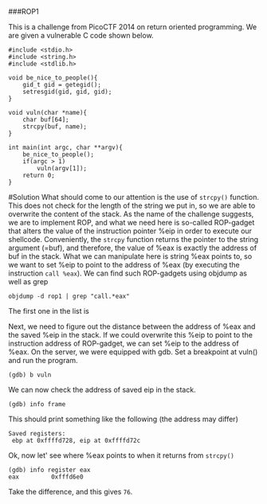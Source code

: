 ###ROP1

This is a challenge from PicoCTF 2014 on return oriented programming. We are given a vulnerable C code shown below.

```
#include <stdio.h>
#include <string.h>
#include <stdlib.h>

void be_nice_to_people(){
    gid_t gid = getegid();
    setresgid(gid, gid, gid);
}

void vuln(char *name){
    char buf[64];
    strcpy(buf, name);
}

int main(int argc, char **argv){
    be_nice_to_people();
    if(argc > 1)
        vuln(argv[1]);
    return 0;
}
```

#Solution
What should come to our attention is the use of ```strcpy()``` function. This does not check for the length of the string we put in, so we are able to overwrite the content of the stack.
As the name of the challenge suggests, we are to implement ROP, and what we need here is so-called ROP-gadget that alters the value of the instruction pointer %eip 
in order to execute our shellcode.
Conveniently, the ```strcpy``` function returns the pointer to the string argument (=buf), and therefore, the value of %eax is exactly the address of buf in the stack.
What we can manipulate here is string %eax points to, so we want to set %eip to point to the address of %eax (by executing the instruction ```call %eax```). We can find such ROP-gadgets using objdump as well as grep
```
objdump -d rop1 | grep "call.*eax"
```
The first one in the list is 


Next, we need to figure out the distance between the address of %eax and the saved %eip in the stack. If we could overwrite this %eip to point to the instruction address of ROP-gadget,
we can set %eip to the address of %eax. On the server, we were equipped with gdb. Set a breakpoint at vuln() and run the program.
```
(gdb) b vuln
```
We can now check the address of saved eip in the stack.
```
(gdb) info frame
```
This should print something like the following (the address may differ)
```
Saved registers: 
 ebp at 0xffffd728, eip at 0xffffd72c
```
Ok, now let' see where %eax points to when it returns from ```strcpy()```
```
(gdb) info register eax
eax         0xfffd6e0
```
Take the difference, and this gives ```76```.

